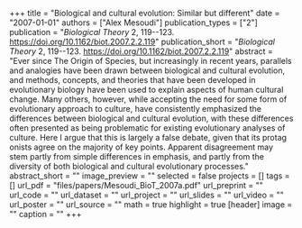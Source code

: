 +++
title = "Biological and cultural evolution: Similar but different"
date = "2007-01-01"
authors = ["Alex Mesoudi"]
publication_types = ["2"]
publication = "_Biological Theory_ 2, 119--123. https://doi.org/10.1162/biot.2007.2.2.119"
publication_short = "_Biological Theory_ 2, 119--123. https://doi.org/10.1162/biot.2007.2.2.119"
abstract = "Ever since The Origin of Species, but increasingly in recent years, parallels and analogies have been drawn between biological and cultural evolution, and methods, concepts, and theories that have been developed in evolutionary biology have been used to explain aspects of human cultural change. Many others, however, while accepting the need for some form of evolutionary approach to culture, have consistently emphasized the differences between biological and cultural evolution, with these differences often presented as being problematic for existing evolutionary analyses of culture. Here I argue that this is largely a false debate, given that its protag onists agree on the majority of key points. Apparent disagreement may stem partly from simple differences in emphasis, and partly from the diversity of both biological and cultural evolutionary processes."
abstract_short = ""
image_preview = ""
selected = false
projects = []
tags = []
url_pdf = "files/papers/Mesoudi_BioT_2007a.pdf"
url_preprint = ""
url_code = ""
url_dataset = ""
url_project = ""
url_slides = ""
url_video = ""
url_poster = ""
url_source = ""
math = true
highlight = true
[header]
image = ""
caption = ""
+++
